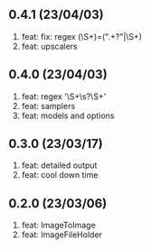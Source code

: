 ## 0.4.1 (23/04/03)

1.  feat: fix: regex (\S+)=(\".+?\"|\S+)
2.  feat: upscalers

## 0.4.0 (23/04/03)

1.  feat: regex '\S+\s?\S+'
2.  feat: samplers
3.  feat: models and options

## 0.3.0 (23/03/17)

1.  feat: detailed output
2.  feat: cool down time

## 0.2.0 (23/03/06)

1.  feat: ImageToImage
2.  feat: ImageFileHolder